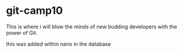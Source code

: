 # git-camp10
This is where i will blow the minds of new budding developers with the power of Git. 

this was added within nano in the database
